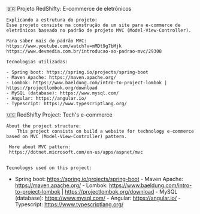 🇧🇷 Projeto RedShifty: E-commerce de eletrônicos

    Explicando a estrutura do projeto:
    Esse projeto consiste na construção de um site para e-commerce de eletrônicos baseado no padrão de projeto MVC (Model-View-Controller).

    Para saber mais do padrão MVC:
    https://www.youtube.com/watch?v=mMDt9g7bMjk
    https://www.devmedia.com.br/introducao-ao-padrao-mvc/29308

    Tecnologias utilizadas:

    - Spring boot: https://spring.io/projects/spring-boot
    - Maven Apache: https://maven.apache.org/
    - Lombok: https://www.baeldung.com/intro-to-project-lombok | https://projectlombok.org/download
    - MySQL (database): https://www.mysql.com/
    - Angular: https://angular.io/
    - Typescript: https://www.typescriptlang.org/
 
🇺🇸 RedShifty Project: Tech's e-commerce
    
    About the project structure:
        This project consists on build a website for technology e-commerce based on MVC (Model-View-Controller) pattern.
        
     More about MVC pattern:
     https://dotnet.microsoft.com/en-us/apps/aspnet/mvc
     
     
    Tecnologys used on this project:
   
   - Spring boot: https://spring.io/projects/spring-boot
    - Maven Apache: https://maven.apache.org/
    - Lombok: https://www.baeldung.com/intro-to-project-lombok | https://projectlombok.org/download
    - MySQL (database): https://www.mysql.com/
    - Angular: https://angular.io/
    - Typescript: https://www.typescriptlang.org/
